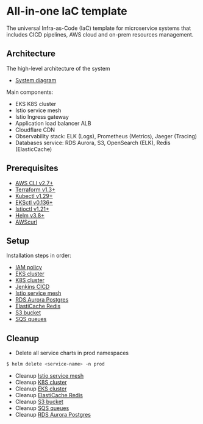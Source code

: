 # All-in-one IaC template
The universal Infra-as-Code (IaC) template for microservice systems that includes CICD pipelines, AWS cloud and on-prem resources management.

## Architecture

The high-level architecture of the system
- [System diagram](./docs/system-architecture.md)

Main components:
- EKS K8S cluster
- Istio service mesh
- Istio Ingress gateway
- Application load balancer ALB
- Cloudflare CDN
- Observability stack: ELK (Logs), Prometheus (Metrics), Jaeger (Tracing)
- Databases service: RDS Aurora, S3, OpenSearch (ELK), Redis (ElasticCache)

## Prerequisites

- [AWS CLI v2.7+](https://docs.aws.amazon.com/cli/latest/userguide/getting-started-install.html)
- [Terraform v1.3+](https://developer.hashicorp.com/terraform/downloads)
- [Kubectl v1.29+](https://kubernetes.io/docs/tasks/tools/install-kubectl-linux/)
- [EKSctl v0.136+](https://docs.aws.amazon.com/eks/latest/userguide/eksctl.html)
- [Istioctl v1.21+](https://istio.io/latest/docs/setup/install/istioctl/)
- [Helm v3.8+](https://helm.sh/docs/intro/install/)
- [AWScurl](https://github.com/okigan/awscurl)

## Setup

Installation steps in order:

- [IAM policy](./iam/README.md)
- [EKS cluster](./eks/README.md)
- [K8S cluster](./k8s/README.md)
- [Jenkins CICD](./jenkins/README.md)
- [Istio service mesh](./istio/README.md)
- [RDS Aurora Postgres](./rds/README.md)
- [ElastiCache Redis](./elasticache/README.md)
- [S3 bucket](./s3/README.md)
- [SQS queues](./sqs/README.md)

## Cleanup
- Delete all service charts in prod namespaces
```bash
$ helm delete <service-name> -n prod
```

- Cleanup [Istio service mesh](./istio/README.md#cleanup)
- Cleanup [K8S cluster](./k8s/README.md#cleanup)
- Cleanup [EKS cluster](./eks/README.md#cleanup)
- Cleanup [ElastiCache Redis](./elasticache/README.md#cleanup)
- Cleanup [S3 bucket](./s3/README.md#cleanup)
- Cleanup [SQS queues](./sqs/README.md#cleanup)
- Cleanup [RDS Aurora Postgres](./rds/README.md#cleanup)